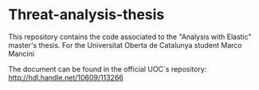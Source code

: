 # Threat-analysis-thesis
This repository contains the code associated to the "Analysis with Elastic" master's thesis. For the Universitat Oberta de Catalunya student Marco Mancini

The document can be found in the official UOC´s repository: http://hdl.handle.net/10609/113266
